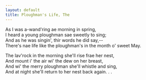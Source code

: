 ```yaml
---  
layout: default  
title: Ploughman's Life, The  
---  
```

As I was a-wand'ring ae morning in spring,  
I heard a young ploughman sae sweetly to sing;  
And as he was singin', thir words he did say,--  
There's nae life like the ploughman's in the month o' sweet May.  
  
The lav'rock in the morning she'll rise frae her nest,  
And mount i' the air wi' the dew on her breast,  
And wi' the merry ploughman she'll whistle and sing,  
And at night she'll return to her nest back again.
.
.